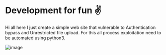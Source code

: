 # Development for fun :v:

Hi all here I just create a simple web site that vulnerable to Authentication bypass and Unrestricted file upload.
For this all process exploitation need to be automated using python3.

![image](https://user-images.githubusercontent.com/41905562/183145545-443d505b-f652-4865-9c08-e485f1f1f233.png)

